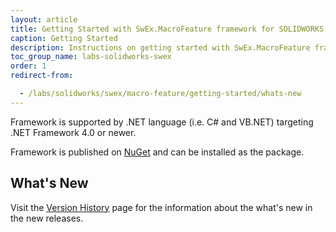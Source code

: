 ```yaml
---
layout: article
title: Getting Started with SwEx.MacroFeature framework for SOLIDWORKS macro features
caption: Getting Started
description: Instructions on getting started with SwEx.MacroFeature framework for developing SOLIDWORKS macro features in add-ins in C# and VB.NET
toc_group_name: labs-solidworks-swex
order: 1
redirect-from:

  - /labs/solidworks/swex/macro-feature/getting-started/whats-new
---
```

Framework is supported by .NET language (i.e. C# and VB.NET) targeting .NET Framework 4.0 or newer.

Framework is published on [NuGet](https://www.nuget.org/packages/CodeStack.SwEx.MacroFeature) and can be installed as the package.

## What's New

Visit the [Version History](https://docs.codestack.net/swex/macro-feature/html/version-history.htm) page for the information about the what's new in the new releases.